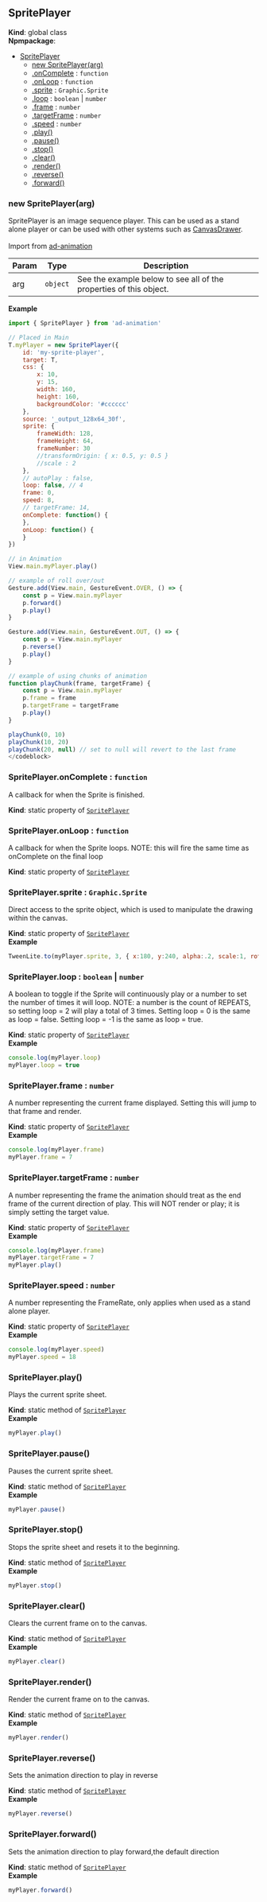 <a name="SpritePlayer"></a>

## SpritePlayer
**Kind**: global class  
**Npmpackage**:   

* [SpritePlayer](#SpritePlayer)
    * [new SpritePlayer(arg)](#new_SpritePlayer_new)
    * [.onComplete](#SpritePlayer.onComplete) : <code>function</code>
    * [.onLoop](#SpritePlayer.onLoop) : <code>function</code>
    * [.sprite](#SpritePlayer.sprite) : <code>Graphic.Sprite</code>
    * [.loop](#SpritePlayer.loop) : <code>boolean</code> \| <code>number</code>
    * [.frame](#SpritePlayer.frame) : <code>number</code>
    * [.targetFrame](#SpritePlayer.targetFrame) : <code>number</code>
    * [.speed](#SpritePlayer.speed) : <code>number</code>
    * [.play()](#SpritePlayer.play)
    * [.pause()](#SpritePlayer.pause)
    * [.stop()](#SpritePlayer.stop)
    * [.clear()](#SpritePlayer.clear)
    * [.render()](#SpritePlayer.render)
    * [.reverse()](#SpritePlayer.reverse)
    * [.forward()](#SpritePlayer.forward)

<a name="new_SpritePlayer_new"></a>

### new SpritePlayer(arg)
SpritePlayer is an image sequence player. This can be used as a stand alone player or can be used with 
other systems such as [CanvasDrawer](CanvasDrawer).<br><br>
Import from <a href="https://github.com/ff0000-ad-tech/ad-animation">ad-animation</a>


| Param | Type | Description |
| --- | --- | --- |
| arg | <code>object</code> | See the example below to see all of the properties of this object. |

**Example**  
```js
import { SpritePlayer } from 'ad-animation'

// Placed in Main
T.myPlayer = new SpritePlayer({
	id: 'my-sprite-player',
	target: T,
	css: {
		x: 10,
		y: 15,
		width: 160,
		height: 160,
		backgroundColor: '#cccccc'
	},
	source: '_output_128x64_30f',
	sprite: {
		frameWidth: 128,
		frameHeight: 64,
		frameNumber: 30
		//transformOrigin: { x: 0.5, y: 0.5 }
		//scale : 2
	},
	// autoPlay : false,
	loop: false, // 4
	frame: 0,
	speed: 8,
	// targetFrame: 14,
	onComplete: function() {
	},
	onLoop: function() {
	}
})

// in Animation
View.main.myPlayer.play()

// example of roll over/out
Gesture.add(View.main, GestureEvent.OVER, () => {
	const p = View.main.myPlayer
	p.forward()
	p.play()
}

Gesture.add(View.main, GestureEvent.OUT, () => {
	const p = View.main.myPlayer
	p.reverse()
	p.play()
}

// example of using chunks of animation
function playChunk(frame, targetFrame) {
	const p = View.main.myPlayer
	p.frame = frame
	p.targetFrame = targetFrame 
	p.play()
}

playChunk(0, 10) 
playChunk(10, 20)
playChunk(20, null) // set to null will revert to the last frame
</codeblock>
```
<a name="SpritePlayer.onComplete"></a>

### SpritePlayer.onComplete : <code>function</code>
A callback for when the Sprite is finished.

**Kind**: static property of [<code>SpritePlayer</code>](#SpritePlayer)  
<a name="SpritePlayer.onLoop"></a>

### SpritePlayer.onLoop : <code>function</code>
A callback for when the Sprite loops. NOTE: this will fire the same time as onComplete on the final loop

**Kind**: static property of [<code>SpritePlayer</code>](#SpritePlayer)  
<a name="SpritePlayer.sprite"></a>

### SpritePlayer.sprite : <code>Graphic.Sprite</code>
Direct access to the sprite object, which is used to manipulate the drawing within the canvas.

**Kind**: static property of [<code>SpritePlayer</code>](#SpritePlayer)  
**Example**  
```js
TweenLite.to(myPlayer.sprite, 3, { x:180, y:240, alpha:.2, scale:1, rotation:270 })
```
<a name="SpritePlayer.loop"></a>

### SpritePlayer.loop : <code>boolean</code> \| <code>number</code>
A boolean to toggle if the Sprite will continuously play or a number to set the number of times it will loop.
	NOTE: a number is the count of REPEATS, so setting loop = 2 will play a total of 3 times.
	Setting loop = 0 is the same as loop = false. Setting loop = -1 is the same as loop = true.

**Kind**: static property of [<code>SpritePlayer</code>](#SpritePlayer)  
**Example**  
```js
console.log(myPlayer.loop)
myPlayer.loop = true
```
<a name="SpritePlayer.frame"></a>

### SpritePlayer.frame : <code>number</code>
A number representing the current frame displayed. Setting this will jump to that frame and render.

**Kind**: static property of [<code>SpritePlayer</code>](#SpritePlayer)  
**Example**  
```js
console.log(myPlayer.frame)
myPlayer.frame = 7
```
<a name="SpritePlayer.targetFrame"></a>

### SpritePlayer.targetFrame : <code>number</code>
A number representing the frame the animation should treat as the end frame of the current direction of play.
	This will NOT render or play; it is simply setting the target value.

**Kind**: static property of [<code>SpritePlayer</code>](#SpritePlayer)  
**Example**  
```js
console.log(myPlayer.frame)
myPlayer.targetFrame = 7
myPlayer.play()
```
<a name="SpritePlayer.speed"></a>

### SpritePlayer.speed : <code>number</code>
A number representing the FrameRate, only applies when used as a stand alone player.

**Kind**: static property of [<code>SpritePlayer</code>](#SpritePlayer)  
**Example**  
```js
console.log(myPlayer.speed)
myPlayer.speed = 18
```
<a name="SpritePlayer.play"></a>

### SpritePlayer.play()
Plays the current sprite sheet.

**Kind**: static method of [<code>SpritePlayer</code>](#SpritePlayer)  
**Example**  
```js
myPlayer.play()
```
<a name="SpritePlayer.pause"></a>

### SpritePlayer.pause()
Pauses the current sprite sheet.

**Kind**: static method of [<code>SpritePlayer</code>](#SpritePlayer)  
**Example**  
```js
myPlayer.pause()
```
<a name="SpritePlayer.stop"></a>

### SpritePlayer.stop()
Stops the sprite sheet and resets it to the beginning.

**Kind**: static method of [<code>SpritePlayer</code>](#SpritePlayer)  
**Example**  
```js
myPlayer.stop()
```
<a name="SpritePlayer.clear"></a>

### SpritePlayer.clear()
Clears the current frame on to the canvas.

**Kind**: static method of [<code>SpritePlayer</code>](#SpritePlayer)  
**Example**  
```js
myPlayer.clear()
```
<a name="SpritePlayer.render"></a>

### SpritePlayer.render()
Render the current frame on to the canvas.

**Kind**: static method of [<code>SpritePlayer</code>](#SpritePlayer)  
**Example**  
```js
myPlayer.render()
```
<a name="SpritePlayer.reverse"></a>

### SpritePlayer.reverse()
Sets the animation direction to play in reverse

**Kind**: static method of [<code>SpritePlayer</code>](#SpritePlayer)  
**Example**  
```js
myPlayer.reverse()
```
<a name="SpritePlayer.forward"></a>

### SpritePlayer.forward()
Sets the animation direction to play forward,the default direction

**Kind**: static method of [<code>SpritePlayer</code>](#SpritePlayer)  
**Example**  
```js
myPlayer.forward()
```
